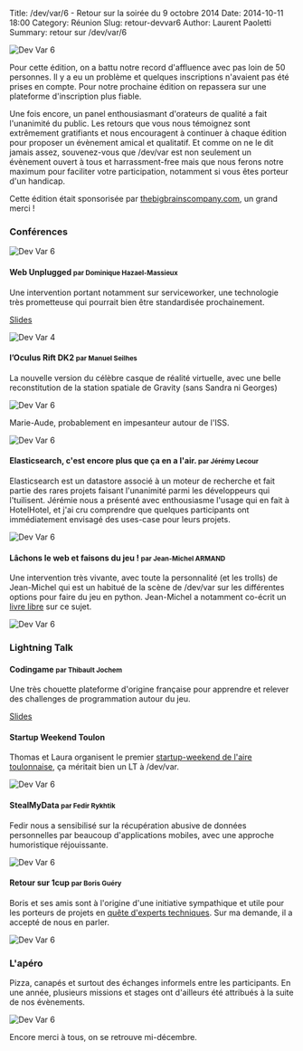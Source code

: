 Title: /dev/var/6 - Retour sur la soirée du 9 octobre 2014
Date: 2014-10-11 18:00
Category: Réunion
Slug: retour-devvar6
Author: Laurent Paoletti
Summary: retour sur /dev/var/6

![Dev Var 6](/images/devvar6/event/devvar6-2.jpg)

Pour cette édition, on a battu notre record d'affluence avec pas loin de 50 personnes.
Il y a eu un problème et quelques inscriptions n'avaient pas été prises en compte.
Pour notre prochaine édition on repassera sur une plateforme d'inscription plus fiable.

Une fois encore, un panel enthousiasmant d'orateurs de qualité a fait l'unanimité du public.
Les retours que vous nous témoignez sont extrêmement gratifiants et nous encouragent à continuer à chaque édition pour proposer un évènement amical et qualitatif.
Et comme on ne le dit jamais assez, souvenez-vous que /dev/var est non seulement un évènement ouvert à tous et
harrassment-free mais que nous ferons notre maximum pour faciliter votre participation, notamment si vous êtes porteur d'un handicap.


Cette édition était sponsorisée par [thebigbrainscompany.com](http://thebigbrainscompany.com/), un grand merci !


### Conférences

![Dev Var 6](/images/devvar6/event/devvar6-3.jpg)

#### Web Unplugged <small>par Dominique Hazael-Massieux</small>

Une intervention portant notamment sur serviceworker, une technologie très prometteuse qui pourrait bien être standardisée prochainement.

[Slides](http://www.w3.org/2014/Talks/dhm-web-unplugged/)

![Dev Var 4](/images/devvar6/event/devvar6-1.jpg)

#### l’Oculus Rift DK2  <small>par Manuel Seilhes</small>

La nouvelle version du célèbre casque de réalité virtuelle, avec une belle reconstitution de la station spatiale de
Gravity (sans Sandra ni Georges)

![Dev Var 6](/images/devvar6/event/devvar6-4.jpg)

<script async class="speakerdeck-embed" data-id="8890b1f033a00132ef470af01cce597a" data-ratio="1.77777777777778" src="//speakerdeck.com/assets/embed.js"></script>

Marie-Aude, probablement en impesanteur autour de l'ISS.

![Dev Var 6](/images/devvar6/event/devvar6-11.jpg)

#### Elasticsearch, c'est encore plus que ça en a l'air. <small> par  Jérémy Lecour</small>

Elasticsearch est un datastore associé à un moteur de recherche et fait partie des rares projets faisant l'unanimité parmi les
développeurs qui l'tuilisent. Jérémie nous a présenté avec enthousiasme l'usage qui en fait à HotelHotel, et j'ai cru comprendre que quelques participants ont immédiatement envisagé des uses-case pour leurs projets.

![Dev Var 6](/images/devvar6/event/devvar6-6.jpg)

<script async class="speakerdeck-embed" data-id="8b7f3d1023a7013292341ac2af761010" data-ratio="1.77777777777778" src="//speakerdeck.com/assets/embed.js"></script>

#### Lâchons le web et faisons du jeu ! <small> par Jean-Michel ARMAND</small>

Une intervention très vivante, avec toute la personnalité (et les trolls) de Jean-Michel qui est un habitué de la scène
de /dev/var sur les différentes options pour faire du jeu en python. Jean-Michel a notamment co-écrit
un [livre libre](http://www.flossmanualsfr.net/blender-pour-le-jeu-video/) sur ce sujet.

![Dev Var 6](/images/devvar6/event/devvar6-9.jpg)

<script async class="speakerdeck-embed" data-id="8d3603403119013240a53a24cf7fc8e2" data-ratio="1.33333333333333" src="//speakerdeck.com/assets/embed.js"></script>

### Lightning Talk

#### Codingame <small> par Thibault Jochem</small>

Une très chouette plateforme d'origine française pour apprendre et relever des challenges de programmation autour du jeu.

[Slides](http://prezi.com/bvnmnyx7xsrv/codingame/)

#### Startup Weekend Toulon

Thomas et Laura organisent le premier [startup-weekend de l'aire toulonnaise](http://www.up.co/communities/france/toulon/startup-weekend/4420),
ça méritait bien un LT à /dev/var.

![Dev Var 6](/images/devvar6/event/devvar6-12.jpg)


#### StealMyData <small> par Fedir Rykhtik</small>

Fedir nous a sensibilisé sur la récupération abusive de données personnelles par beaucoup d'applications mobiles, avec une approche humoristique réjouissante.

![Dev Var 6](/images/devvar6/event/devvar6-13.jpg)

<script async class="speakerdeck-embed" data-id="4dbb2b003234013211277e9517789f50" data-ratio="1.77777777777778" src="//speakerdeck.com/assets/embed.js"></script>

#### Retour sur 1cup <small> par Boris Guéry</small>

Boris et ses amis sont à l'origine d'une initiative sympathique et utile pour les porteurs de projets en [quête
d'experts techniques](http://1cup.io/). Sur ma demande, il a accepté de nous en parler.

![Dev Var 6](/images/devvar6/event/devvar6-14.jpg)


### L'apéro

Pizza, canapés et surtout des échanges informels entre les participants. En une année, plusieurs missions et stages ont d'ailleurs été
attribués à la suite de nos évènements.

![Dev Var 6](/images/devvar6/event/devvar6-15.jpg)

Encore merci à tous, on se retrouve mi-décembre.




